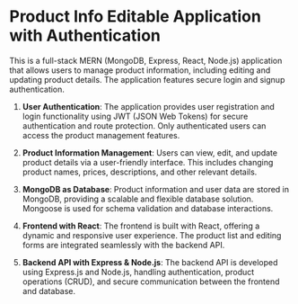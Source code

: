 # Product Info Editable Application with Authentication

This is a full-stack MERN (MongoDB, Express, React, Node.js) application that allows users to manage product information, including editing and updating product details. The application features secure login and signup authentication.


1. **User Authentication**: The application provides user registration and login functionality using JWT (JSON Web Tokens) for secure authentication and route protection. Only authenticated users can access the product management features.

2. **Product Information Management**: Users can view, edit, and update product details via a user-friendly interface. This includes changing product names, prices, descriptions, and other relevant details.

3. **MongoDB as Database**: Product information and user data are stored in MongoDB, providing a scalable and flexible database solution. Mongoose is used for schema validation and database interactions.

4. **Frontend with React**: The frontend is built with React, offering a dynamic and responsive user experience. The product list and editing forms are integrated seamlessly with the backend API.

5. **Backend API with Express & Node.js**: The backend API is developed using Express.js and Node.js, handling authentication, product operations (CRUD), and secure communication between the frontend and database.
